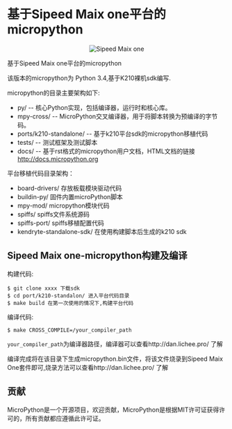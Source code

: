 基于Sipeed Maix one平台的micropython
======================================
<p align="center">
  <img src="http://i1.bvimg.com/666569/516250f0d8a0716d.jpg" alt="Sipeed Maix one"/>
</p>

基于Sipeed Maix one平台的micropython

该版本的micropython为 Python 3.4,基于K210裸机sdk编写.

micropython的目录主要架构如下:

- py/ --  核心Python实现，包括编译器，运行时和核心库。
- mpy-cross/ --   MicroPython交叉编译器，用于将脚本转换为预编译的字节码。 
- ports/k210-standalone/ -- 基于k210平台sdk的micropython移植代码
- tests/ -- 测试框架及测试脚本 
- docs/ -- 基于rst格式的micropython用户文档，HTML文档的链接 http://docs.micropython.org 

平台移植代码目录架构：

- board-drivers/  存放板载模块驱动代码
- buildin-py/ 固件内置microPython脚本
- mpy-mod/ micropython模块代码
- spiffs/ spiffs文件系统源码
- spiffs-port/ spiffs移植配置代码
- kendryte-standalone-sdk/ 在使用构建脚本后生成的k210 sdk

Sipeed Maix one-micropython构建及编译
--------------------------------------------

构建代码:

    $ git clone xxxx 下载sdk
	$ cd port/k210-standalon/ 进入平台代码目录
	$ make build 在第一次使用的情况下,构建平台代码

编译代码:

	$ make CROSS_COMPILE=/your_compiler_path 
	

`your_compiler_path`为编译器路径，编译器可以查看http://dan.lichee.pro/ 了解

编译完成将在该目录下生成micropython.bin文件，将该文件烧录到Sipeed Maix One套件即可,烧录方法可以查看http://dan.lichee.pro/ 了解
	

贡献
------------

MicroPython是一个开源项目，欢迎贡献，MicroPython是根据MIT许可证获得许可的，所有贡献都应遵循此许可证。
